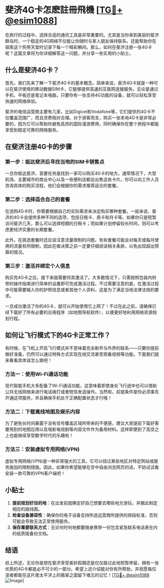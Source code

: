 # 斐济4G卡怎麽註冊飛機 [[TG💪+ @esim1088](https://t.me/s/esim1088)]

在旅行的过程中，选择合适的通讯工具是非常重要的。尤其是当你来到美丽的斐济群岛时，一个稳定的4G网络不仅能让你随时与家人朋友保持联系，还能帮助你在探索这个热带天堂时记录下每一个精彩瞬间。那么，如何在斐济注册一张4G卡呢？这篇文章将为你详细解答这一问题，并分享一些实用的小贴士。

## 什么是斐济4G卡？

首先，我们先来了解一下斐济4G卡的基本概念。简单来说，斐济4G卡就是一种可以在斐济使用的移动数据SIM卡，它能够提供高速的互联网连接服务。无论是通过手机、平板还是笔记本电脑，只要你有一张支持4G功能的设备，就可以轻松享受快速的网络体验。

斐济的电信运营商主要有几家，比如Digicel和Vodafone等，它们提供的4G卡不仅覆盖范围广，而且资费相对合理。对于游客而言，购买一张本地4G卡是非常必要的，因为它可以帮助你避免高昂的国际漫游费用，同时确保你在整个旅程中都能享受到稳定可靠的网络服务。

## 在斐济注册4G卡的步骤

### 第一步：抵达斐济后寻找当地的SIM卡销售点

一旦你抵达斐济，首要任务是找到一家可以购买4G卡的地方。通常情况下，大型机场、主要城市的商业中心以及一些便利店都会出售这些卡片。你可以向工作人员咨询具体的购买流程，他们会根据你的需求推荐适合的套餐。

### 第二步：选择适合自己的套餐

在选购4G卡时，你需要根据自己的实际需求来决定购买哪种套餐。一般来说，斐济的4G卡会提供多种不同的选项，包括日租卡、周卡和月卡等。如果你只是短暂访问斐济几天，那么可以选择短期的日租卡；而如果计划停留较长时间，则可以考虑更经济实惠的长期套餐。

此外，在挑选套餐时还应该注意流量限制的问题。有些套餐可能会对每天或每月使用的流量有所限制，因此在做决策之前一定要仔细阅读相关条款，以免出现超出预算的情况。

### 第三步：激活并绑定个人信息

购买完4G卡之后，接下来就需要将其激活了。大多数情况下，只需按照包装内附带的操作指南进行简单的设置即可完成激活过程。不过需要注意的是，在激活过程中可能需要输入你的护照信息或者其他个人资料，这是为了满足当地法律法规的要求。

一旦成功激活了你的4G卡，就可以开始使用它上网了！不过在此之前，请确保已经下载好了所有必要的应用程序（如地图导航软件），以便更好地利用网络资源规划行程。

## 如何让飞行模式下的4G卡正常工作？

有时候，在飞机上开启飞行模式并不意味着完全断开与外界的联系——只要你提前做好准备，仍然可以通过特殊方式实现在线交流甚至观看视频等功能。下面我们就来看看具体该怎么做吧！

### 方法一：使用Wi-Fi通话功能

现代智能手机大多配备了Wi-Fi通话功能，这意味着即使身处飞行途中也可以借助公共无线网络来进行电话拨打或者短信发送操作。当然啦，前提条件是你必须事先开通这项服务，并且确保手机处于正确配置状态才行哦！

### 方法二：下载离线地图及娱乐内容

为了避免长时间暴露于没有信号覆盖区域所带来的不便感，建议大家提前下载好需要用到的地图应用以及电影电视剧等内容文件作为备用材料。这样即便到了高空之上也能继续享受数字时代的乐趣啦！

### 方法三：安装虚拟专用网络(VPN)

虚拟专用网络(VPN)是一种非常强大的工具，它可以绕过某些地区对特定网站或服务施加的限制措施。因此，如果你希望能够在空中自由浏览网页的话，不妨试试看安装一款可靠的VPN客户端吧！

## 小贴士

1. **提前规划好目的地**：在出发前就确定好自己想要去哪些地方游玩，并据此制定相应的路线图。
2. **检查设备兼容性**：确保你的电子设备支持所选运营商所提供的频段标准，否则可能会导致无法正常使用服务。
3. **保存重要联系方式**：无论何时何地都要随身携带一份包含紧急联系电话表在内的纸质版备份文档。

## 结语

综上所述，无论你是想在斐济享受美妙假期还是仅仅路过此地短暂停留，拥有一张优质的4G卡都是必不可少的一部分。希望上述介绍能对你有所帮助，并祝愿每位读者都能在这片南太平洋上的翡翠之国留下难忘的记忆！[[TG💪+ @esim1088](https://t.me/s/esim1088) ![Image](https://i.postimg.cc/4NQfJmqS/Snipaste-2025-05-13-00-14-12.png)]